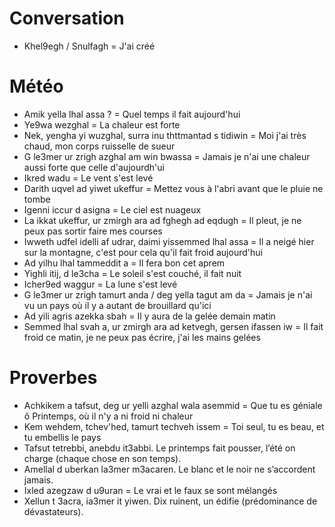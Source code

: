 # Conversation

- Khel9egh / Snulfagh = J'ai créé

# Météo

- Amik yella lhal assa ? = Quel temps il fait aujourd'hui
- Ye9wa wezghal = La chaleur est forte
- Nek, yengha yi wuzghal, surra inu thttmantad s tidiwin = Moi j'ai très chaud, mon corps ruisselle de sueur
- G le3mer ur zrigh azghal am win bwassa = Jamais je n'ai une chaleur aussi forte que celle d'aujourdh'ui
- Ikred wadu = Le vent s'est levé
- Darith uqvel ad yiwet ukeffur = Mettez vous à l'abri avant que le pluie ne tombe
- Igenni iccur d asigna = Le ciel est nuageux
- La ikkat ukeffur, ur zmirgh ara ad fghegh ad eqdugh = Il pleut, je ne peux pas sortir faire mes courses
- Iwweth udfel idelli af udrar, daimi yissemmed lhal assa = Il a neigé hier sur la montagne, c'est pour cela qu'il fait froid aujourd'hui
- Ad yilhu lhal tammeddit a = Il fera bon cet aprem
- Yighli itij, d le3cha = Le soleil s'est couché, il fait nuit
- Icher9ed waggur = La lune s'est levé
- G le3mer ur zrigh tamurt anda / deg yella tagut am da = Jamais je n'ai vu un pays où il y a autant de brouillard qu'ici
- Ad yili agris azekka sbah = Il y aura de la gelée demain matin
- Semmed lhal svah a, ur zmirgh ara ad ketvegh, gersen ifassen iw = Il fait froid ce matin, je ne peux pas écrire, j'ai les mains gelées

# Proverbes

- Achkikem a tafsut, deg ur yelli azghal wala asemmid  = Que tu es géniale ô Printemps, où il n'y a ni froid ni chaleur
- Kem wehdem, tchev'hed, tamurt techveh issem = Toi seul, tu es beau, et tu embellis le pays
- Tafsut tetrebbi, anebdu it3abbi. Le printemps fait pousser, l’été on charge (chaque chose en son temps).
- Amellal d uberkan la3mer m3acaren. Le blanc et le noir ne s’accordent jamais.
- Ixled azegzaw d u9uran = Le vrai et le faux se sont mélangés
- Xellun t 3acra, ia3mer it yiwen. Dix ruinent, un édifie (prédominance de dévastateurs).
